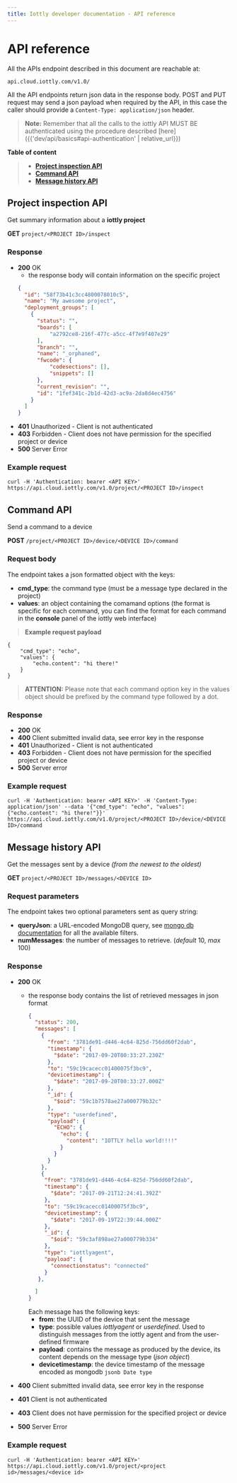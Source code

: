 ```yaml
---
title: Iottly developer documentation - API reference
---
```


# API reference

All the APIs endpoint described in this document are reachable at:

```
api.cloud.iottly.com/v1.0/
```

All the API endpoints return json data in the response body.
POST and PUT request may send a json payload when required by the API, in this case
the caller should provide a `Content-Type: application/json` header.

> __Note:__ Remember that all the calls to the iottly API MUST BE authenticated using the procedure described [here]({{'dev/api/basics#api-authentication' | relative_url}})

__Table of content__
>- **[Project inspection API](#project-inspection-api)**
>- **[Command API](#command-api)**
>- **[Message history API](#message-history-api)**


## Project inspection API

Get summary information about a __iottly project__

__GET__ `project/<PROJECT ID>/inspect`

### Response

- **200** OK
  - the response body will contain information on the specific project
  ```json
  {
    "id": "58f73b41c3cc4800078010c5",
    "name": "My awesome project",
    "deployment_groups": [
      {
        "status": "",
        "boards": [
            "a2792ce8-216f-477c-a5cc-4f7e9f407e29"
        ],
        "branch": "",
        "name": "_orphaned",
        "fwcode": {
            "codesections": [],
            "snippets": []
        },
        "current_revision": "",
        "id": "1fef341c-2b1d-42d3-ac9a-2da8d4ec4756"
      }
    ]
  }
  ```
- **401** Unauthorized - Client is not authenticated
- **403** Forbidden - Client does not have permission for the specified project or device
- **500** Server Error

### Example request
```shell
curl -H 'Authentication: bearer <API KEY>' https://api.cloud.iottly.com/v1.0/project/<PROJECT ID>/inspect
```


## Command API
Send a command to a device

__POST__ `/project/<PROJECT ID>/device/<DEVICE ID>/command`

### Request body

The endpoint takes a json formatted object with the keys:

- **cmd_type**: the command type (must be a message type declared in the project)
- **values**: an object containing the comamand options (the format is specific for each command, you can find the format for each command in the __console__ panel of the iottly web interface)

> __Example request payload__
```
{
    "cmd_type": "echo",
    "values": {
        "echo.content": "hi there!"
    }
}
```
>
> __ATTENTION:__ Please note that each command option key in the values object should be prefixed by the command type followed by a dot.

### Response

- **200** OK
- **400** Client submitted invalid data, see error key in the response
- **401** Unauthorized - Client is not authenticated
- **403** Forbidden - Client does not have permission for the specified project or device
- **500** Server error


### Example request

```shell
curl -H 'Authentication: bearer <API KEY>' -H 'Content-Type: application/json' --data '{"cmd_type": "echo", "values": {"echo.content": "hi there!"}}' https://api.cloud.iottly.com/v1.0/project/<PROJECT ID>/device/<DEVICE ID>/command
```


## Message history API

Get the messages sent by a device _(from the newest to the oldest)_

__GET__ `project/<PROJECT ID>/messages/<DEVICE ID>`

### Request parameters
The endpoint takes two optional parameters sent as query string:

- **queryJson**: a URL-encoded MongoDB query,  see [mongo db documentation](https://docs.mongodb.com/manual/core/document/#document-query-filter) for all the available filters.
- **numMessages**: the number of messages to retrieve. (_default_ 10, _max_ 100)

### Response

- **200** OK
  - the response body contains the list of retrieved messages in json format 
    ```json
    {
      "status": 200,
      "messages": [
        {
          "from": "3781de91-d446-4c64-825d-756dd60f2dab",
          "timestamp": {
            "$date": "2017-09-20T00:33:27.230Z"
          },
          "to": "59c19cacecc01400075f3bc9",
          "devicetimestamp": {
            "$date": "2017-09-20T00:33:27.000Z"
          },
          "_id": {
            "$oid": "59c1b7578ae27a000779b32c"
          },
          "type": "userdefined",
          "payload": {
            "ECHO": {
              "echo": {
                "content": "IOTTLY hello world!!!!"
              }
            }
          }
        },
        {
         "from": "3781de91-d446-4c64-825d-756dd60f2dab",
         "timestamp": {
           "$date": "2017-09-21T12:24:41.392Z"
         },
         "to": "59c19cacecc01400075f3bc9",
         "devicetimestamp": {
           "$date": "2017-09-19T22:39:44.000Z"
         },
         "_id": {
           "$oid": "59c3af898ae27a000779b334"
         },
         "type": "iottlyagent",
         "payload": {
           "connectionstatus": "connected"
         }
       },

      ]
    }
    ```
    Each message has the following keys:
    - **from**: the UUID of the device that sent the message
    - **type**: possible values *iottlyagent* or *userdefined*. Used to distinguish messages from the iottly agent and from the user-defined firmware
    - **payload**: contains the message as produced by the device, its content depends on the message type (_json object_)
    - **devicetimestamp**: the device timestamp of the message encoded as mongodb `jsonb Date type`

- **400** Client submitted invalid data, see error key in the response
- **401** Client is not authenticated
- **403** Client does not have permission for the specified project or device
- **500** Server Error


### Example request
```shell
curl -H 'Authentication: bearer <API KEY>' https://api.cloud.iottly.com/v1.0/project/<project id>/messages/<device id>
```
